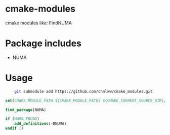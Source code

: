 # cmake-modules
cmake modules like: FindNUMA

# Package includes

- NUMA

# Usage

```sh
    git submodule add https://github.com/chnlkw/cmake_modules.git
```

```cmake
set(CMAKE_MODULE_PATH ${CMAKE_MODULE_PATH} ${CMAKE_CURRENT_SOURCE_DIR}/cmake_modules)

find_package(NUMA)

if (NUMA_FOUND)
    add_definitions(-DNUMA)
endif ()

```